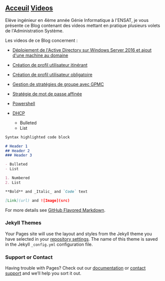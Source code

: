 ## [Acceuil](https://yousrahzt.github.io)   [Videos]()


  Elève ingénieur en 4ème année Génie Informatique à l'ENSAT, je vous présente ce Blog contenant des videos mettant en pratique plusieurs volets de l'Administration Système.
  
 
  Les videos de ce Blog concernent :

- [Déploiement de l'Active Directory sur Windows Server 2016 et ajout d'une machine au domaine]()
- [Création de profil utilisateur itinérant]()
- [Création de profil utilisateur obligatoire]()
- [Gestion de stratégies de groupe avec GPMC]()
- [Stratégie de mot de passe affinée]()
- [Powershell]()
- [DHCP]()
   
  
  - Bulleted
  - List
  
 
 
```markdown
Syntax highlighted code block

# Header 1
## Header 2
### Header 3

- Bulleted
- List

1. Numbered
2. List

**Bold** and _Italic_ and `Code` text

[Link](url) and ![Image](src)
```

For more details see [GitHub Flavored Markdown](https://guides.github.com/features/mastering-markdown/).

### Jekyll Themes

Your Pages site will use the layout and styles from the Jekyll theme you have selected in your [repository settings](https://github.com/yousrahzt/yousrahzt.github.io/settings). The name of this theme is saved in the Jekyll `_config.yml` configuration file.

### Support or Contact

Having trouble with Pages? Check out our [documentation](https://help.github.com/categories/github-pages-basics/) or [contact support](https://github.com/contact) and we’ll help you sort it out.
